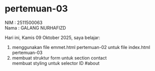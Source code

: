 ﻿# pertemuan-03

NIM : 2511500063<br>
Nama : GALANG NURHAFIZD<br>

Hari ini, Kamis 09 Oktober 2025, saya belajar:
 <ol>
    <li>menggunakan file emmet.html pertemuan-02 untuk file index.html pertemuan-03</li>
    <li>membuat struktur form untuk section contact</li>membuat styling untuk selector ID #about</li>
 </ol>